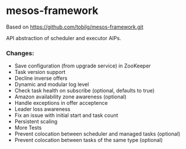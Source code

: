 # mesos-framework

Based on https://github.com/tobilg/mesos-framework.git

API abstraction of scheduler and executor AIPs.

### Changes:

- Save configuration (from upgrade service) in ZooKeeper
- Task version support
- Decline inverse offers
- Dynamic and modular log level
- Check task health on subscribe (optional, defaults to true)
- Amazon availability zone awareness (optional)
- Handle exceptions in offer acceptence
- Leader loss awareness
- Fix an issue with initial start and task count
- Persistent scaling
- More Tests
- Prevent colocation between scheduler and managed tasks (optional)
- Prevent colocation between tasks of the same type (optional)

